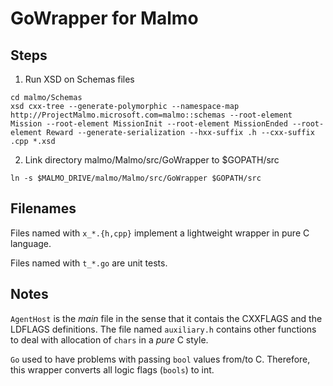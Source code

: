 # GoWrapper for Malmo

## Steps

1. Run XSD on Schemas files

```
cd malmo/Schemas
xsd cxx-tree --generate-polymorphic --namespace-map http://ProjectMalmo.microsoft.com=malmo::schemas --root-element Mission --root-element MissionInit --root-element MissionEnded --root-element Reward --generate-serialization --hxx-suffix .h --cxx-suffix .cpp *.xsd
```

2. Link directory malmo/Malmo/src/GoWrapper to $GOPATH/src
```
ln -s $MALMO_DRIVE/malmo/Malmo/src/GoWrapper $GOPATH/src
```

## Filenames

Files named with `x_*.{h,cpp}` implement a lightweight wrapper in pure C language.

Files named with `t_*.go` are unit tests.

## Notes

`AgentHost` is the _main_ file in the sense that it contais the CXXFLAGS and the LDFLAGS
definitions. The file named `auxiliary.h` contains other functions to deal with allocation of
`chars` in a _pure_ C style.

`Go` used to have problems with passing `bool` values from/to C. Therefore, this wrapper converts
all logic flags (`bools`) to int.
